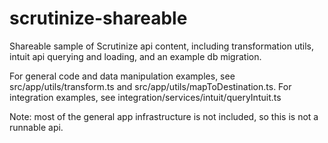# scrutinize-shareable

Shareable sample of Scrutinize api content, including transformation utils, intuit api querying and loading,
and an example db migration.

For general code and data manipulation examples, see src/app/utils/transform.ts and src/app/utils/mapToDestination.ts.
For integration examples, see integration/services/intuit/queryIntuit.ts

Note: most of the general app infrastructure is not included, so this is not a runnable api.